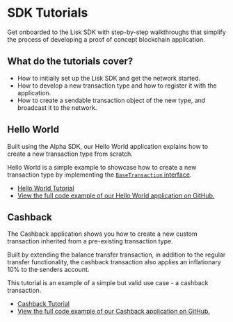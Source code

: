 # SDK Tutorials

Get onboarded to the Lisk SDK with step-by-step walkthroughs that simplify the process of developing a proof of concept blockchain application.

## What do the tutorials cover?

- How to initially set up the Lisk SDK and get the network started.
- How to develop a new transaction type and how to register it with the application.
- How to create a sendable transaction object of the new type, and broadcast it to the network.

## Hello World

Built using the Alpha SDK, our Hello World application explains how to create a new transaction type from scratch.

Hello World is a simple example to showcase how to create a new transaction type by implementing the [`BaseTransaction` interface](custom-transactions.md).

- [Hello World Tutorial](tutorials/hello-world.md)
- [View the full code example of our Hello World application on GitHub.](https://github.com/LiskHQ/lisk-sdk-examples/tree/development/hello_world)


## Cashback

The Cashback application shows you how to create a new custom transaction inherited from a pre-existing transaction type.

Built by extending the balance transfer transaction, in addition to the regular transfer functionality, the cashback transaction also applies an inflationary 10% to the senders account.

This tutorial is an example of a simple but valid use case - a cashback transaction.

- [Cashback Tutorial](tutorials/cashback.md)
- [View the full code example of our Cashback application on GitHub.](https://github.com/LiskHQ/lisk-sdk-examples/tree/development/cashback)

